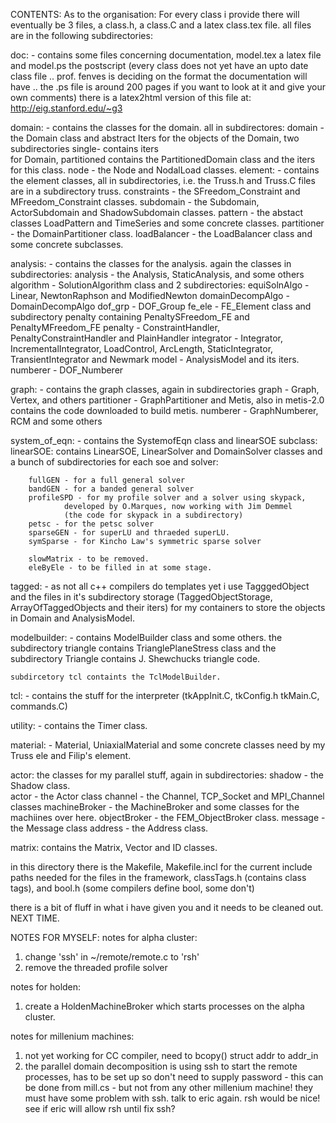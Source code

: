 CONTENTS:
As to the organisation: For every class i provide there will eventually
be 3 files, a class.h, a class.C and a latex class.tex file. all files
are in the following subdirectories:

doc: - contains some files concerning documentation, model.tex a latex
file and model.ps the postscript (every class does not yet have an upto
date class file .. prof. fenves is deciding on the format the
documentation will have .. the .ps file is around 200 pages if you want
to look at it and give your own comments) there is a latex2html
version of this file at:
http://eig.stanford.edu/~g3



domain: - contains the classes for the domain. all in subdirectores:
        domain - the Domain class and abstract Iters for the objects of
                the Domain, two subdirectories single- contains iters  
                for Domain, partitioned contains the PartitionedDomain
                class and the iters for this class.
        node - the Node and NodalLoad classes.
		element: - contains the element classes, all in subdirectories, i.e. the
Truss.h and Truss.C files are in a subdirectory truss.
        constraints - the SFreedom_Constraint and MFreedom_Constraint classes.
        subdomain - the Subdomain, ActorSubdomain and ShadowSubdomain
                classes.
        pattern - the abstact classes LoadPattern and TimeSeries and some
		concrete classes.
        partitioner - the DomainPartitioner class.
        loadBalancer - the LoadBalancer class and some concrete
                subclasses.

analysis: - contains the classes for the analysis. again the classes in
        subdirectories:
        analysis - the Analysis, StaticAnalysis, and some others
        algorithm - SolutionAlgorithm class and 2 subdirectories:
                equiSolnAlgo - Linear, NewtonRaphson and ModifiedNewton
                domainDecompAlgo - DomainDecompAlgo
        dof_grp - DOF_Group
        fe_ele - FE_Element class and subdirectory penalty containing
                PenaltySFreedom_FE and PenaltyMFreedom_FE
        penalty - ConstraintHandler, PenaltyConstraintHandler and
                PlainHandler
        integrator - Integrator, IncrementalIntegrator, LoadControl,
                ArcLength, StaticIntegrator, TransientIntegrator and
                Newmark
        model - AnalysisModel and its iters.
        numberer - DOF_Numberer
                
graph: - contains the graph classes, again in subdirectories
        graph - Graph, Vertex, and others
        partitioner - GraphPartitioner and Metis, also in metis-2.0
                contains the code downloaded to build metis.
        numberer - GraphNumberer, RCM and some others

system_of_eqn: - contains the SystemofEqn class and linearSOE subclass:
        linearSOE: contains LinearSOE, LinearSolver and DomainSolver
        classes and a bunch of subdirectories for each soe and solver:
        
        fullGEN - for a full general solver
        bandGEN - for a banded general solver
        profileSPD - for my profile solver and a solver using skypack,
                developed by O.Marques, now working with Jim Demmel
                (the code for skypack in a subdirectory)
        petsc - for the petsc solver
        sparseGEN - for superLU and thraeded superLU.
        symSparse - for Kincho Law's symmetric sparse solver

        slowMatrix - to be removed.
        eleByEle - to be filled in at some stage.

tagged: - as not all c++ compilers do templates yet i use TagggedObject
        and the files in it's subdirectory storage (TaggedObjectStorage,
        ArrayOfTaggedObjects and their iters) for my containers to store
        the objects in Domain and AnalysisModel.

modelbuilder: - contains ModelBuilder class and some others. the
        subdirectory triangle contains TrianglePlaneStress class and the
        subdirectory Triangle contains J. Shewchucks triangle code.
	
	subdircetory tcl containts the TclModelBuilder.
        
tcl: - contains the stuff for the interpreter (tkAppInit.C, tkConfig.h
        tkMain.C, commands.C)

utility: - contains the Timer class.
 
material: - Material, UniaxialMaterial and some concrete classes need by
        my Truss ele and Filip's element.
        
actor: the classes for my parallel stuff, again in subdirectories:
        shadow - the Shadow class.  
        actor - the Actor class
        channel - the Channel, TCP_Socket and MPI_Channel classes
        machineBroker - the MachineBroker and some classes for the
                machiines over here.
        objectBroker - the FEM_ObjectBroker class.
        message - the Message class
        address - the Address class.

matrix: contains the Matrix, Vector and ID classes.


in this directory there is the Makefile, Makefile.incl for the current
include paths needed for the files in the framework, classTags.h
(contains class tags), and bool.h (some compilers define bool, some don't)
        
there is a bit of fluff in what i have given you and it needs to be
cleaned out. NEXT TIME.



NOTES FOR MYSELF:
notes for alpha cluster:
  1) change 'ssh' in ~/remote/remote.c to 'rsh'
  2) remove the threaded profile solver

notes for holden:
  1) create a HoldenMachineBroker which starts processes on the
     alpha cluster.

notes for millenium machines:
  1) not yet working for CC compiler, need to bcopy() struct addr to
     addr_in
  2) the parallel domain decomposition is using ssh to start the
     remote processes, has to be set up so don't need to supply password -
     this can be done from mill.cs - but not from any other millenium machine!
     they must have some problem with ssh. talk to eric again.
     rsh would be nice! see if eric will allow rsh until fix ssh?



